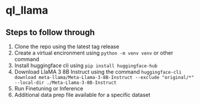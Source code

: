 # ql_llama

## Steps to follow through
1. Clone the repo using the latest tag release
2. Create a virtual encironment using `python -m venv venv` or other command
3. Install huggingface cli using `pip install huggingface-hub`
4. Download LlaMA 3 8B Instruct using the command `huggingface-cli download meta-llama/Meta-Llama-3-8B-Instruct --exclude "original/*" --local-dir ./Meta-Llama-3-8B-Instruct`
5. Run Finetuning or Inference
6. Additional data prep file available for a specific dataset
